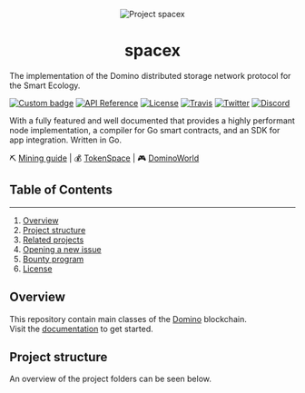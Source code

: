 <p align="center">
  <a>
    <img src="https://github.com/DominoNetwork/spacex/blob/master/documentation/img/space-x0.png" alt="Project spacex"/>
  </a>
</p>

<h1 align="center">spacex</h1> 

The implementation of the Domino distributed storage network protocol for the Smart Ecology.

[![Custom badge](https://img.shields.io/badge/web-DominoNetwork-brightgreen)](https://www.domino-chain.com)
[![API Reference](
https://camo.githubusercontent.com/915b7be44ada53c290eb157634330494ebe3e30a/68747470733a2f2f676f646f632e6f72672f6769746875622e636f6d2f676f6c616e672f6764646f3f7374617475732e737667
)]()
[![License](https://img.shields.io/badge/license-Apache2\.0-green.svg)](LICENSE)
[![Travis](http://img.shields.io/travis/{DominoNetwork}/{space-X}.svg)](https://app.travis-ci.com/github/DominoNetwork/space-X)
[![Twitter](https://img.shields.io/badge/twitter-@Domino_GLOBAL-00BFFF.svg)](https://twitter.com/Domino_GLOBAL)
[![Discord](https://img.shields.io/badge/discord-join%20chat-blue.svg)](https://discord.gg/nthXNEv)

With a fully featured and well documented that provides a highly performant node implementation, a compiler for Go smart contracts, and an SDK for app integration. Written in Go.

⛏️  [Mining guide]()      |      💰  [TokenSpace](https://github.com/stitchKelsep/tokenspace)      |      🎮 [DominoWorld]()




## Table of Contents

------
1. [Overview](#overview)
2. [Project structure](#project-structure)
3. [Related projects](#related-projects)
4. [Opening a new issue](#opening-a-new-issue)  
5. [Bounty program](#bounty-program)
6. [License](#license)

## Overview
This repository contain main classes of the 
[Domino](https://domino-chain.com/) blockchain.   
Visit the [documentation]() to get started.

## Project structure
An overview of the project folders can be seen below.

